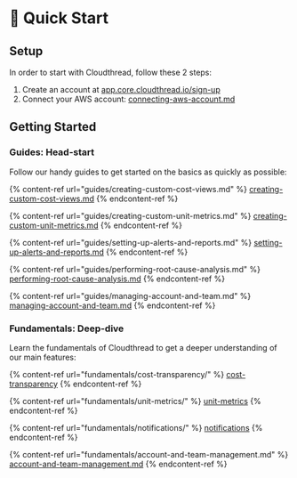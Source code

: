 # 🚀 Quick Start

## Setup

In order to start with Cloudthread, follow these 2 steps:

1. Create an account at [app.core.cloudthread.io/sign-up](https://app.core.cloudthread.io/sign-up)
2. Connect your AWS account: [connecting-aws-account.md](guides/connecting-aws-account.md "mention")

## Getting Started

### Guides: Head-start

Follow our handy guides to get started on the basics as quickly as possible:

{% content-ref url="guides/creating-custom-cost-views.md" %}
[creating-custom-cost-views.md](guides/creating-custom-cost-views.md)
{% endcontent-ref %}

{% content-ref url="guides/creating-custom-unit-metrics.md" %}
[creating-custom-unit-metrics.md](guides/creating-custom-unit-metrics.md)
{% endcontent-ref %}

{% content-ref url="guides/setting-up-alerts-and-reports.md" %}
[setting-up-alerts-and-reports.md](guides/setting-up-alerts-and-reports.md)
{% endcontent-ref %}

{% content-ref url="guides/performing-root-cause-analysis.md" %}
[performing-root-cause-analysis.md](guides/performing-root-cause-analysis.md)
{% endcontent-ref %}

{% content-ref url="guides/managing-account-and-team.md" %}
[managing-account-and-team.md](guides/managing-account-and-team.md)
{% endcontent-ref %}

### Fundamentals: Deep-dive

Learn the fundamentals of Cloudthread to get a deeper understanding of our main features:

{% content-ref url="fundamentals/cost-transparency/" %}
[cost-transparency](fundamentals/cost-transparency/)
{% endcontent-ref %}

{% content-ref url="fundamentals/unit-metrics/" %}
[unit-metrics](fundamentals/unit-metrics/)
{% endcontent-ref %}

{% content-ref url="fundamentals/notifications/" %}
[notifications](fundamentals/notifications/)
{% endcontent-ref %}

{% content-ref url="fundamentals/account-and-team-management.md" %}
[account-and-team-management.md](fundamentals/account-and-team-management.md)
{% endcontent-ref %}
